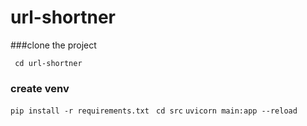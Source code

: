 # url-shortner

###clone the project
 
 ``` cd url-shortner```
 ### create venv
```pip install -r requirements.txt```
 ``` cd src```
 ```uvicorn main:app --reload```
